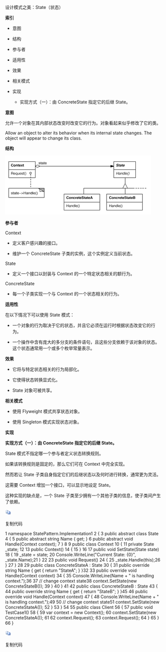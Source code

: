 设计模式之美：State（状态）

**索引**

-   意图

-   结构

-   参与者

-   适用性

-   效果

-   相关模式

-   实现

    -   实现方式（一）：由 ConcreteState 指定它的后继 State。

**意图**

允许一个对象在其内部状态改变时改变它的行为。对象看起来似乎修改了它的类。

Allow an object to alter its behavior when its internal state changes. The
object will appear to change its class.

**结构**

![547252187237.png](media/de271ae3dd89c9f862ae1b16714ff5db.png)

**参与者**

Context

-   定义客户感兴趣的接口。

-   维护一个 ConcreteState 子类的实例，这个实例定义当前状态。

State

-   定义一个接口以封装与 Context 的一个特定状态相关的额行为。

ConcreteState

-   每一个子类实现一个与 Context 的一个状态相关的行为。

**适用性**

在以下情况下可以使用 State 模式：

-   一个对象的行为取决于它的状态，并且它必须在运行时根据状态改变它的行为。

-   一个操作中含有庞大的多分支的条件语句，且这些分支依赖于该对象的状态。这个状态通常用一个或多个枚举常量表示。

**效果**

-   它将与特定状态相关的行为局部化。

-   它使得状态转换显式化。

-   State 对象可被共享。

**相关模式**

-   使用 Flyweight 模式共享状态对象。

-   使用 Singleton 模式实现状态对象。

**实现**

**实现方式（一）：由 ConcreteState 指定它的后继 State。**

State 模式不指定哪一个参与者定义状态转换规则。

如果该转换规则是固定的，那么它们可在 Context 中完全实现。

然而若让 State 子类自身指定它们的后继状态以及何时进行转换，通常更为灵活。

这需要 Context 增加一个接口，可以显示地设定 State。

这种实现的缺点是，一个 State
子类至少拥有一个其他子类的信息，使子类间产生了依赖。

![copycode.gif](media/51e409b11aa51c150090697429a953ed.gif)

复制代码

1 namespace StatePattern.Implementation1 2 { 3 public abstract class State 4 { 5
public abstract string Name { get; } 6 public abstract void Handle(Context
context); 7 } 8 9 public class Context 10 { 11 private State \_state; 12 13
public Context() 14 { 15 } 16 17 public void SetState(State state) 18 { 19
\_state = state; 20 Console.WriteLine("Current State: {0}", \_state.Name);21 }
22 23 public void Request() 24 { 25 \_state.Handle(this);26 } 27 } 28 29 public
class ConcreteStateA : State 30 { 31 public override string Name { get { return
"StateA"; } }32 33 public override void Handle(Context context) 34 { 35
Console.WriteLine(Name + " is handling context.");36 37 // change context
state38 context.SetState(new ConcreteStateB()); 39 } 40 } 41 42 public class
ConcreteStateB : State 43 { 44 public override string Name { get { return
"StateB"; } }45 46 public override void Handle(Context context) 47 { 48
Console.WriteLine(Name + " is handling context.");49 50 // change context
state51 context.SetState(new ConcreteStateA()); 52 } 53 } 54 55 public class
Client 56 { 57 public void TestCase1() 58 { 59 var context = new Context(); 60
context.SetState(new ConcreteStateA()); 61 62 context.Request(); 63
context.Request(); 64 } 65 } 66 }

![copycode.gif](media/51e409b11aa51c150090697429a953ed.gif)

复制代码
